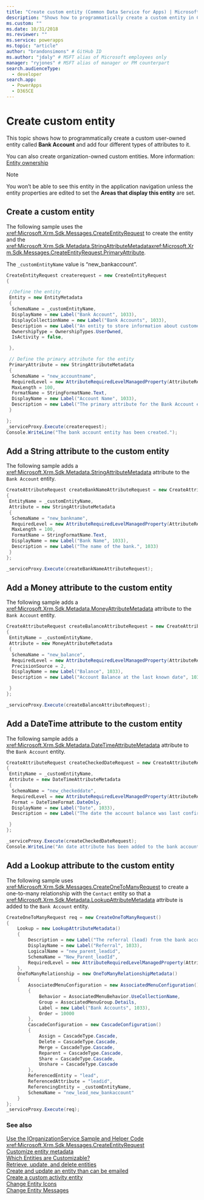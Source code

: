 ```yaml
---
title: "Create custom entity (Common Data Service for Apps) | Microsoft Docs" # Intent and product brand in a unique string of 43-59 chars including spaces
description: "Shows how to programmatically create a custom entity in Common Data Service (CDS) for Apps." # 115-145 characters including spaces. This abstract displays in the search result.
ms.custom: ""
ms.date: 10/31/2018
ms.reviewer: ""
ms.service: powerapps
ms.topic: "article"
author: "brandonsimons" # GitHub ID
ms.author: "jdaly" # MSFT alias of Microsoft employees only
manager: "ryjones" # MSFT alias of manager or PM counterpart
search.audienceType: 
  - developer
search.app: 
  - PowerApps
  - D365CE
---
```

# Create custom entity

This topic shows how to programmatically create a custom user-owned entity called **Bank Account** and add four different types of attributes to it.  
  
You can also create organization-owned custom entities. More information: [Entity ownership](/dynamics365/customer-engagement/developer/introduction-entities#entity-ownership)  
  
> [!NOTE]
>  You won’t be able to see this entity in the application navigation unless the entity properties are edited to set the **Areas that display this entity** are set.  
  
<a name="BKMK_CreateCustomEntity"></a>   

## Create a custom entity  

 The following sample uses the <xref:Microsoft.Xrm.Sdk.Messages.CreateEntityRequest> to create the entity and the <xref:Microsoft.Xrm.Sdk.Metadata.StringAttributeMetadata><xref:Microsoft.Xrm.Sdk.Messages.CreateEntityRequest.PrimaryAttribute>.  
  
 The `_customEntityName` value is “new_bankaccount”.  
  
```csharp
CreateEntityRequest createrequest = new CreateEntityRequest
{

 //Define the entity
 Entity = new EntityMetadata
 {
  SchemaName = _customEntityName,
  DisplayName = new Label("Bank Account", 1033),
  DisplayCollectionName = new Label("Bank Accounts", 1033),
  Description = new Label("An entity to store information about customer bank accounts", 1033),
  OwnershipType = OwnershipTypes.UserOwned,
  IsActivity = false,

 },

 // Define the primary attribute for the entity
 PrimaryAttribute = new StringAttributeMetadata
 {
  SchemaName = "new_accountname",
  RequiredLevel = new AttributeRequiredLevelManagedProperty(AttributeRequiredLevel.None),
  MaxLength = 100,
  FormatName = StringFormatName.Text,
  DisplayName = new Label("Account Name", 1033),
  Description = new Label("The primary attribute for the Bank Account entity.", 1033)
 }

};
_serviceProxy.Execute(createrequest);
Console.WriteLine("The bank account entity has been created.");
```  
  
<a name="BKMK_AddStringAttribute"></a>   

## Add a String attribute to the custom entity  

The following sample adds a <xref:Microsoft.Xrm.Sdk.Metadata.StringAttributeMetadata> attribute to the `Bank Account` entity.  
  
```csharp
CreateAttributeRequest createBankNameAttributeRequest = new CreateAttributeRequest
{
 EntityName = _customEntityName,
 Attribute = new StringAttributeMetadata
 {
  SchemaName = "new_bankname",
  RequiredLevel = new AttributeRequiredLevelManagedProperty(AttributeRequiredLevel.None),
  MaxLength = 100,
  FormatName = StringFormatName.Text,
  DisplayName = new Label("Bank Name", 1033),
  Description = new Label("The name of the bank.", 1033)
 }
};

_serviceProxy.Execute(createBankNameAttributeRequest);
```
  
<a name="BKMK_AddMoneyAttribute"></a>   

## Add a Money attribute to the custom entity  

 The following sample adds a <xref:Microsoft.Xrm.Sdk.Metadata.MoneyAttributeMetadata> attribute to the `Bank Account` entity.  
  
```csharp
CreateAttributeRequest createBalanceAttributeRequest = new CreateAttributeRequest
{
 EntityName = _customEntityName,
 Attribute = new MoneyAttributeMetadata
 {
  SchemaName = "new_balance",
  RequiredLevel = new AttributeRequiredLevelManagedProperty(AttributeRequiredLevel.None),
  PrecisionSource = 2,
  DisplayName = new Label("Balance", 1033),
  Description = new Label("Account Balance at the last known date", 1033),

 }
};

_serviceProxy.Execute(createBalanceAttributeRequest);

```  
  
<a name="BKMK_AddDateTimeAttribute"></a>   

## Add a DateTime attribute to the custom entity  

The following sample adds a <xref:Microsoft.Xrm.Sdk.Metadata.DateTimeAttributeMetadata> attribute to the `Bank Account` entity.  
  
```csharp
CreateAttributeRequest createCheckedDateRequest = new CreateAttributeRequest
{
 EntityName = _customEntityName,
 Attribute = new DateTimeAttributeMetadata
 {
  SchemaName = "new_checkeddate",
  RequiredLevel = new AttributeRequiredLevelManagedProperty(AttributeRequiredLevel.None),
  Format = DateTimeFormat.DateOnly,
  DisplayName = new Label("Date", 1033),
  Description = new Label("The date the account balance was last confirmed", 1033)

 }
};

_serviceProxy.Execute(createCheckedDateRequest);
Console.WriteLine("An date attribute has been added to the bank account entity.");
```
  
<a name="BKMK_AddLookupAttribute"></a>
   
## Add a Lookup attribute to the custom entity 
 
 The following sample uses <xref:Microsoft.Xrm.Sdk.Messages.CreateOneToManyRequest> to create a one-to-many relationship with the `Contact` entity so that a <xref:Microsoft.Xrm.Sdk.Metadata.LookupAttributeMetadata> attribute is added to the `Bank Account` entity.  
  
```csharp
CreateOneToManyRequest req = new CreateOneToManyRequest()
{
    Lookup = new LookupAttributeMetadata()
    {
        Description = new Label("The referral (lead) from the bank account owner", 1033),
        DisplayName = new Label("Referral", 1033),
        LogicalName = "new_parent_leadid",
        SchemaName = "New_Parent_leadId",
        RequiredLevel = new AttributeRequiredLevelManagedProperty(AttributeRequiredLevel.Recommended)
    },
    OneToManyRelationship = new OneToManyRelationshipMetadata()
    {
        AssociatedMenuConfiguration = new AssociatedMenuConfiguration()
        {
            Behavior = AssociatedMenuBehavior.UseCollectionName,
            Group = AssociatedMenuGroup.Details,
            Label = new Label("Bank Accounts", 1033),
            Order = 10000
        },
        CascadeConfiguration = new CascadeConfiguration()
        {
            Assign = CascadeType.Cascade,
            Delete = CascadeType.Cascade,
            Merge = CascadeType.Cascade,
            Reparent = CascadeType.Cascade,
            Share = CascadeType.Cascade,
            Unshare = CascadeType.Cascade
        },
        ReferencedEntity = "lead",
        ReferencedAttribute = "leadid",
        ReferencingEntity = _customEntityName,
        SchemaName = "new_lead_new_bankaccount"
    }
};
_serviceProxy.Execute(req);
```
  
### See also  
 [Use the IOrganizationService Sample and Helper Code](/dynamics365/customer-engagement/developer/use-sample-helper-code)   
 <xref:Microsoft.Xrm.Sdk.Messages.CreateEntityRequest>   
 [Customize entity metadata](../customize-entity-metadata.md)   
 [Which Entities are Customizable?](/dynamics365/customer-engagement/developer/which-entities-are-customizable)   
 [Retrieve, update, and delete entities](/dynamics365/customer-engagement/developer/retrieve-update-delete-entities)   
 [Create and update an entity than can be emailed](/dynamics365/customer-engagement/developer/create-update-entity-emailed)   
 [Create a custom activity entity](/dynamics365/customer-engagement/developer/create-custom-activity-entity)   
 [Change Entity Icons](/dynamics365/customer-engagement/developer/modify-icons-entity)   
 [Change Entity Messages](/dynamics365/customer-engagement/developer/modify-messages-entity)
